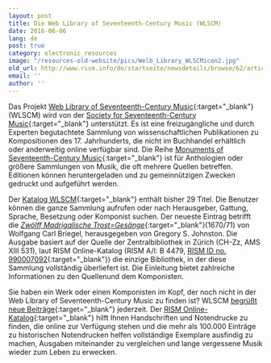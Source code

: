 ```yaml
---
layout: post
title: Die Web Library of Seventeenth-Century Music (WLSCM)
date: 2016-06-06
lang: de
post: true
category: electronic_resources
image: "/resources-old-website/pics/Welb_Library_WLSCMicon2.jpg"
old_url: http://www.rism.info/de/startseite/newsdetails/browse/62/article/64/the-web-library-of-seventeenth-century-music.html
email: ''
author: ''
---
```


Das Projekt [Web Library of Seventeenth-Century Music](http://www.sscm-wlscm.org/){:target="_blank"} (WLSCM) wird von der [Society for Seventeenth-Century Music](http://www.sscm-sscm.org/){:target="_blank"} unterstützt. Es ist eine freizugängliche und durch Experten begutachtete Sammlung von wissenschaftlichen Publikationen zu Kompositionen des 17. Jahrhunderts, die nicht im Buchhandel erhältlich oder anderweitig online verfügbar sind. Die Reihe [Monuments of Seventeenth-Century Music](http://www.sscm-wlscm.org/monuments-of-seventeenth-century-music){:target="_blank"} ist für Anthologien oder größere Sammlungen von Musik, die oft mehrere Quellen betreffen. Editionen können heruntergeladen und zu gemeinnützigen Zwecken gedruckt und aufgeführt werden.

Der [Katalog WLSCM](http://www.sscm-wlscm.org/main-catalogue/full-catalogue-list){:target="_blank"} enthält bisher 29 Titel. Die Benutzer können die ganze Sammlung aufrufen oder nach Herausgeber, Gattung, Sprache, Besetzung oder Komponist suchen. Der neueste Eintrag betrifft die [_Zwölff Madrigalische Trost=Gesänge_](http://www.sscm-wlscm.org/main-catalogue/browse-by-composer/363-zwoelff-madrigalische-trost-gesaenge){:target="_blank"}(1670/71) von Wolfgang Carl Briegel, herausgegeben von Gregory S. Johnston. Die Ausgabe basiert auf der Quelle der Zentralbibliothek in Zürich (CH-Zz, AMS XIII 531), laut RISM Online-Katalog (RISM A/I: B 4479, [RISM ID no. 990007092](https://opac.rism.info/search?id=00000990007092){:target="_blank"}) die einzige Bibliothek, in der diese Sammlung vollständig überliefert ist. Die Einleitung bietet zahlreiche Informationen zu den Quellenund dem Komponisten.

Sie haben ein Werk oder einen Komponisten im Kopf, der noch nicht in der Web Library of Seventeenth-Century Music zu finden ist? WLSCM [begrüßt neue Beiträge](http://www.sscm-wlscm.org/about-us/8-guidelines-for-contributors){:target="_blank"} jederzeit. Der [RISM Online-Katalog](https://opac.rism.info/){:target="_blank"} hilft Ihnen Handschriften und Notendrucke zu finden, die online zur Verfügung stehen und die mehr als 100.000 Einträge zu historischen Notendrucken helfen vollständige Exemplare ausfindig zu machen, Ausgaben miteinander zu vergleichen und lange vergessene Musik wieder zum Leben zu erwecken.

